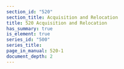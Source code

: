 ```yaml
---
section_id: "520"
section_title: Acquisition and Relocation
title: 520 Acquisition and Relocation
has_summary: true
is_element: true
series_id: "500"
series_title: 
page_in_manual: 520-1
document_depth: 2
---
```


